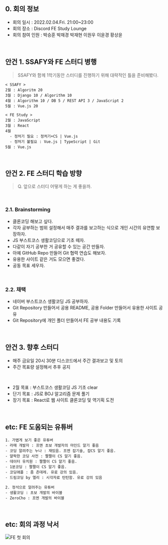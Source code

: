 ## 0. 회의 정보

- 회의 일시 : 2022.02.04.Fri. 21:00~23:00
- 회의 장소 : Discord FE Study Lounge
- 회의 참여 인원 : 박승훈 박재경 박재현 이원우 이윤경 황상윤

<br>

## 안건 1. SSAFY와 FE 스터디 병행

> SSAFY와 함께 1학기동안 스터디를 진행하기 위해 대략적인 틀을 준비해봤다.

```
< SSAFY >
2월 : Algoritm 20
3월 : Django 10 / Algorithm 10
4월 : Algorithm 10 / DB 5 / REST API 3 / JavaScript 2
5월 : Vue.js 20

< FE Study >
2월 : JavaScript
3월 : React
4월
  - 정처기 필요 : 정처기+CS | Vue.js
  - 정처기 불필요 : Vue.js | TypeScript | Git
5월 : Vue.js
```

<br>

## 안건 2. FE 스터디 학습 방향

> Q. 앞으로 스터디 어떻게 하는 게 좋을까.

<br>

### 2.1. Brainstorming

- 클론코딩 해보고 싶다.
- 각자 공부하는 범위 설정해서 매주 결과를 보고하는 식으로 개인 시간의 유연함 보장하자.
- JS 부스트코스 생활코딩으로 기초 떼자.
- 다같이 자기 공부한 거 공유할 수 있는 공간 만들자.
- 아예 GitHub Repo 만들어 Git 협력 연습도 해보자.
- 유용한 사이트 같은 거도 모으면 좋겠다.
- 공동 목표 세우자.

<br>

### 2.2. 채택

- 네이버 부스트코스 생활코딩 JS 공부하자.
- Git Repository 만들어서 공용 README, 공용 Folder 만들어서 유용한 사이트 공유
- Git Repository에 개인 폴더 만들어서 FE 공부 내용도 기록

<br>

## 안건 3. 향후 스터디

- 매주 금요일 20시 30분 디스코드에서 주간 결과보고 및 토의
- 주간 목표량 설정해서 추후 공지

<br>

- 2월 목표 : 부스트코스 생활코딩 JS 기초 clear
- 단기 목표 : JS로 BOJ 알고리즘 문제 풀기
- 장기 목표 : React로 웹 사이트 클론코딩 및 역기획 도전

<br>

## etc: FE 도움되는 유튜버

```
1. 가볍게 보기 좋은 유튜버
- 라매 개발자 : 프엔 초보 개발자의 마인드 알기 좋음
- 코딩 알려주는 누나 : 재밌음. 프엔 잡기술, 잡CS 알기 좋음.
- 얄팍한 코딩 사전 : 짤짤이 CS 알기 좋음.
- 데이터 유치원 : 짤짤이 CS 알기 좋음.
- 1분코딩 : 짤짤이 CS 알기 좋음.
- 코딩애플 : 좀 츤데레. 유료 강의 있음.
- 드림코딩 by 엘리 : 시각자료 탄탄함. 유료 강의 있음

2. 정석으로 알려주는 유튜버
- 생활코딩 : 초보 개발의 바이블
- ZeroCho : 프엔 개발의 바이블
```

<br>

## etc: 회의 과정 낙서

![FE 첫 회의](https://user-images.githubusercontent.com/86189596/153606144-2070d65f-093f-4786-bc7c-41c639d89f71.jpg)
